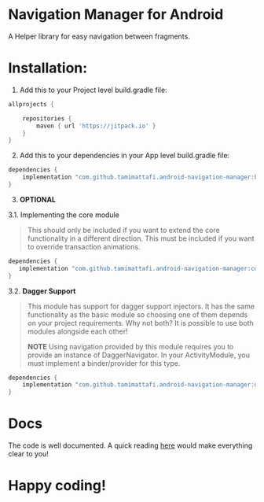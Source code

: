 # Navigation Manager for Android
A Helper library for easy navigation between fragments.

# Installation:

1. Add this to your Project level build.gradle file:

```gradle
allprojects {

    repositories {
        maven { url 'https://jitpack.io' }
    }
}
```
2. Add this to your dependencies in your App level build.gradle file:


```gradle
dependencies {
    implementation "com.github.tamimattafi.android-navigation-manager:basic:$latest_version"
}
```

3. **OPTIONAL**

3.1. Implementing the core module
   
> This should only be included if you want to extend the core functionality in a different direction.
> This must be included if you want to override transaction animations.
   
```gradle
dependencies {
   implementation "com.github.tamimattafi.android-navigation-manager:core:$latest_version"
}
```

3.2. **Dagger Support**
> This module has support for dagger support injectors.
> It has the same functionality as the basic module so choosing one of them depends on your project requirements.
> Why not both? It is possible to use both modules alongside each other!
>
> **NOTE**
> Using navigation provided by this module requires you to provide an instance of DaggerNavigator.
> In your ActivityModule, you must implement a binder/provider for this type.


```gradle
dependencies {
    implementation "com.github.tamimattafi.android-navigation-manager:dagger:$latest_version"
}
```

# Docs
The code is well documented. A quick reading [here](https://github.com/tamimattafi/android-navigation-manager/blob/master/core/src/main/kotlin/com/tamimattafi/navigation/core/NavigationContract.kt) would make everything clear to you!


# Happy coding!
